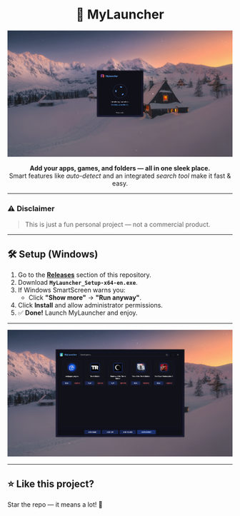 <h1 align="center">🚀 MyLauncher</h1>

<p align="center">
  <img src="https://github.com/sharp4real/mylauncher/blob/main/Screenshot%202025-08-05%20160647.png?raw=true" width="600" alt="MyLauncher Banner">
</p>

<p align="center">
  <b>Add your apps, games, and folders — all in one sleek place.</b><br>
  Smart features like <i>auto-detect</i> and an integrated <i>search tool</i> make it fast & easy.<br>
</p>

---

### ⚠️ Disclaimer
> This is just a fun personal project — not a commercial product.

---

## 🛠️ Setup (Windows)

1. Go to the **[Releases](../../releases)** section of this repository.  
2. Download **`MyLauncher_Setup-x64-en.exe`**.  
3. If Windows SmartScreen warns you:  
   - Click **"Show more"** → **"Run anyway"**.  
4. Click **Install** and allow administrator permissions.  
5. ✅ **Done!** Launch MyLauncher and enjoy.  

---


<p align="center">
  <img src="https://github.com/sharp4real/mylauncher/blob/main/Screenshot%202025-08-05%20160616.png?raw=true">
</p>

---

## ⭐ Like this project?
Star the repo — it means a lot! 🌟
